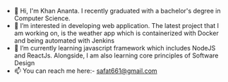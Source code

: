 - 👋 Hi, I'm Khan Ananta. I recently graduated with a bachelor's degree in Computer Science.
- 👀 I’m interested in developing web application. The latest project that I am working on, is the weather app which is containerized with Docker and being automated with Jenkins
- 🌱 I’m currently learning javascript framework which includes NodeJS and ReactJs. Alongside, I am also learning core principles of Software Design
- 📫 You can reach me here:- safat661@gmail.com

<!---
safat661/safat661 is a ✨ special ✨ repository because its `README.md` (this file) appears on your GitHub profile.
You can click the Preview link to take a look at your changes.
--->
